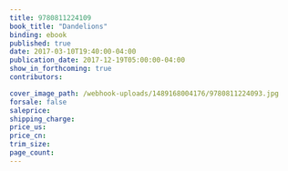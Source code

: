 ```yaml
---
title: 9780811224109
book_title: "Dandelions"
binding: ebook
published: true
date: 2017-03-10T19:40:00-04:00
publication_date: 2017-12-19T05:00:00-04:00
show_in_forthcoming: true
contributors:

cover_image_path: /webhook-uploads/1489168004176/9780811224093.jpg
forsale: false
saleprice:
shipping_charge:
price_us:
price_cn:
trim_size:
page_count:
---
```



